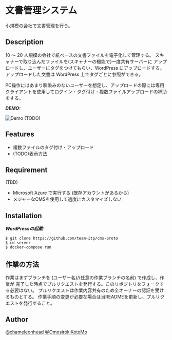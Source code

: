 # 文書管理システム

小規模の会社で文書管理を行う。

## Description

10 〜 20 人規模の会社で紙ベースの文書ファイルを電子化して管理する。
スキャナーで取り込んだファイルを(スキャナーの機能で)一度共有サーバーに
アップロードし、ユーザーにタグをつけてもらい、WordPress にアップロードする。
アップロードした文書は WordPress 上でタグごとに参照ができる。

PC操作にはあまり馴染みのないユーザーを想定し、アップロードの際には専用
クライアントを使用してログイン・タグ付け・複数ファイルアップロードの補助をする。

***DEMO:***

![Demo](https://image-url.gif) (TODO)

## Features

- 複数ファイルのタグ付け・アップロード
- (TODO)表示方法

## Requirement

(TBD)

- Microsoft Azure で実行する (既存アカウントがあるから)
- メジャーなCMSを使用して過度にカスタマイズしない

## Installation

***WordPressの起動***

```
$ git clone https://github.com/team-itp/cms-proto
$ cd server
$ docker-compose run
```

## 作業の方法

作業はまずブランチを (ユーザー名)/(任意の作業ブランチの名前) で作成し、作業が
完了した時点でプルリクエストを発行する。このリポジトリをフォークする必要はない。
プルリクエストは作業内容共有のため全オーナーの認証を受けるものとする。
作業手順の変更が必要な場合は当READMEを更新し、プルリクエストを発行すること。

## Author

[@chameleonhead](https://twitter.com/chameleonhead)
[@OmosirokiKotoMo](https://twitter.com/OmosirokiKotoMo)
